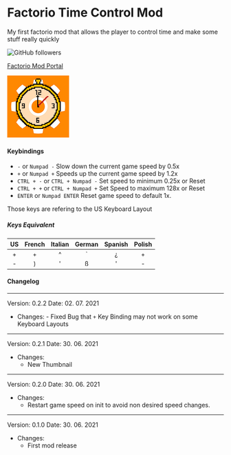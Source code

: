 # Factorio Time Control Mod

My first factorio mod that allows the player to control time and make some stuff really quickly

![GitHub followers](https://img.shields.io/github/followers/avicarpio?label=avicarpio&style=social)

[Factorio Mod Portal](https://mods.factorio.com/mod/timeSpeed)

![alt text](https://github.com/avicarpio/Factorio-Time-Control-Mod/blob/main/timeSpeed_0.2.2/thumbnail.png "Logo Mod")

#### Keybindings

- `-` or `Numpad -` Slow down the current game speed by 0.5x
- `+` or `Numpad +`  Speeds up the current game speed by 1.2x
- `CTRL + -` or `CTRL + Numpad -` Set speed to minimum 0.25x or Reset
- `CTRL + +` or `CTRL + Numpad +` Set Speed to maximum 128x or Reset
- `ENTER` or `Numpad ENTER` Reset game speed to default 1x.

Those keys are refering to the US Keyboard Layout

##### Keys Equivalent

|  US  | French | Italian | German | Spanish | Polish |
| :--: | :----: | :-----: | :----: | :-----: | :----: |
|  +   |   +    |    ^    |   `    |    ¿    |   +    |
|  -   |   )    |    '    |   ß    |    '    |   -    |

#### Changelog

---------------------------------------------------------------------------------------------------
Version: 0.2.2
Date: 02. 07. 2021
   - Changes:
         - Fixed Bug that `+` Key Binding may not work on some Keyboard Layouts

---------------------------------------------------------------------------------------------------

Version: 0.2.1
Date: 30. 06. 2021

- Changes:
  - New Thumbnail

---------------------------------------------------------------------------------------------------
Version: 0.2.0
Date: 30. 06. 2021

- Changes:
  - Restart game speed on init to avoid non desired speed changes.

---------------------------------------------------------------------------------------------------
Version: 0.1.0
Date: 30. 06. 2021

- Changes:
  - First mod release
